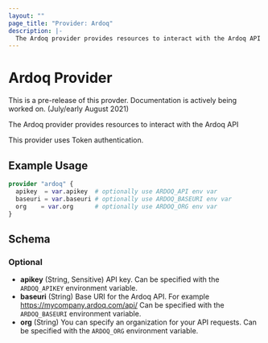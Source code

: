 ```yaml
---
layout: ""
page_title: "Provider: Ardoq"
description: |-
  The Ardoq provider provides resources to interact with the Ardoq API
---
```


# Ardoq Provider

This is a pre-release of this provder. Documentation is actively being worked on. (July/early August 2021)

The Ardoq provider provides resources to interact with the Ardoq API

This provider uses Token authentication.

## Example Usage

```terraform
provider "ardoq" {
  apikey  = var.apikey  # optionally use ARDOQ_API env var
  baseuri = var.baseuri # optionally use ARDOQ_BASEURI env var
  org    = var.org      # optionally use ARDOQ_ORG env var
}
```

<!-- schema generated by tfplugindocs -->
## Schema

### Optional

- **apikey** (String, Sensitive) API key. Can be specified with the `ARDOQ_APIKEY` environment variable.
- **baseuri** (String) Base URI for the Ardoq API. For example https://mycompany.ardoq.com/api/ Can be specified with the `ARDOQ_BASEURI` environment variable.
- **org** (String) You can specify an organization for your API requests. Can be specified with the `ARDOQ_ORG` environment variable.